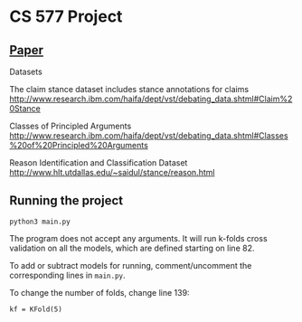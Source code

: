 # CS 577 Project


## [Paper](https://github.com/yeungjosh/principle-arguments/blob/main/NLP_Final_Report.pdf)


Datasets

The claim stance dataset includes stance annotations for claims
http://www.research.ibm.com/haifa/dept/vst/debating_data.shtml#Claim%20Stance

Classes of Principled Arguments
http://www.research.ibm.com/haifa/dept/vst/debating_data.shtml#Classes%20of%20Principled%20Arguments

Reason Identification and Classification Dataset
http://www.hlt.utdallas.edu/~saidul/stance/reason.html


## Running the project

`python3 main.py`

The program does not accept any arguments. 
It will run k-folds cross validation on all the models, which are defined starting on line 82.

To add or subtract models for running, comment/uncomment the corresponding lines in `main.py`.

To change the number of folds, change line 139:

```kf = KFold(5)```
